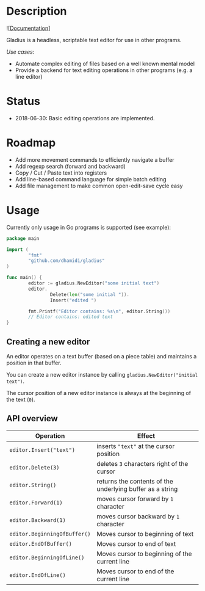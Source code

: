 # Description

![[Documentation](https://godoc.org/github.com/dhamidi/gladius?status.svg)]

Gladius is a headless, scriptable text editor for use in other programs.

*Use cases*:

- Automate complex editing of files based on a well known mental model
- Provide a backend for text editing operations in other programs (e.g. a line editor)

# Status

- 2018-06-30: Basic editing operations are implemented.

# Roadmap

- Add more movement commands to efficiently navigate a buffer
- Add regexp search (forward and backward)
- Copy / Cut / Paste text into registers
- Add line-based command language for simple batch editing
- Add file management to make common open-edit-save cycle easy

# Usage

Currently only usage in Go programs is supported (see example):

```go
package main

import (
        "fmt"
        "github.com/dhamidi/gladius"
)

func main() {
        editor := gladius.NewEditor("some initial text")
        editor.
                Delete(len("some initial ")).
                Insert("edited ")

        fmt.Printf("Editor contains: %s\n", editor.String())
        // Editor contains: edited text
}

```

## Creating a new editor

An editor operates on a text buffer (based on a piece table) and maintains a position in that buffer.

You can create a new editor instance by calling `gladius.NewEditor("initial text")`.

The cursor position of a new editor instance is always at the beginning of the text (`0`).


## API overview

| Operation                    | Effect                                                    |
| ---------                    | ------                                                    |
| `editor.Insert("text")`      | inserts `"text"` at the cursor position                   |
| `editor.Delete(3)`           | deletes `3` characters right of the cursor                |
| `editor.String()`            | returns the contents of the underlying buffer as a string |
| `editor.Forward(1)`          | moves cursor forward by `1` character                     |
| `editor.Backward(1)`         | moves cursor backward by `1` character                    |
| `editor.BeginningOfBuffer()` | Moves cursor to beginning of text                         |
| `editor.EndOfBuffer()`       | Moves cursor to end of text                               |
| `editor.BeginningOfLine()`   | Moves cursor to beginning of the current line             |
| `editor.EndOfLine()`         | Moves cursor to end of the current line                   |
